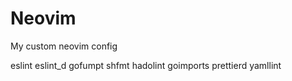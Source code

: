 # Neovim

My custom neovim config

eslint
eslint_d
gofumpt
shfmt
hadolint
goimports
prettierd
yamllint
